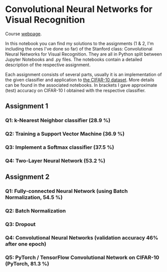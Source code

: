 # Convolutional Neural Networks for Visual Recognition

Course [webpage](http://cs231n.stanford.edu/). 

In this notebook you can find my solutions to the assignments (1 & 2, I'm including the ones I've done so far) of the Stanford class: Convolutional Neural Networks for Visual Recognition. They are all in Python split between Jupyter Notebooks and .py files. The notebooks contain a detailed description of the respective assignment. 

Each assignment consists of several parts, usually it is an implementation of the given classifier and application to [the CIFAR-10 dataset](https://www.cs.toronto.edu/~kriz/cifar.html). More details can be found in the associated notebooks. In brackets I gave approximate (test) accuracy on CIFAR-10 I obtained with the respective classifier.

## Assignment 1
### Q1: k-Nearest Neighbor classifier (28.9 %)
### Q2: Training a Support Vector Machine (36.9 %)
### Q3: Implement a Softmax classifier (37.5 %)
### Q4: Two-Layer Neural Network (53.2 %)

## Assignment 2
### Q1: Fully-connected Neural Network (using Batch Normalization, 54.5 %)
### Q2: Batch Normalization
### Q3: Dropout
### Q4: Convolutional Neural Networks (validation accuracy 46% after one epoch)
### Q5: PyTorch / TensorFlow Convolutional Network on CIFAR-10 (PyTorch, 81.3 %)
